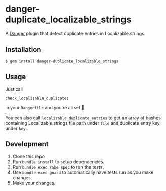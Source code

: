 # danger-duplicate_localizable_strings

A [Danger](https://github.com/danger/danger) plugin that detect duplicate entries in Localizable.strings.

## Installation

    $ gem install danger-duplicate_localizable_strings

## Usage

Just call


    check_localizable_duplicates


in your `Dangerfile` and you're all set 🎉

You can also call `localizable_duplicate_entries` to get an array of hashes
containing Localizable.strings file path under `file` and duplicate entry
key under `key`.

## Development

1. Clone this repo
2. Run `bundle install` to setup dependencies.
3. Run `bundle exec rake spec` to run the tests.
4. Use `bundle exec guard` to automatically have tests run as you make changes.
5. Make your changes.
